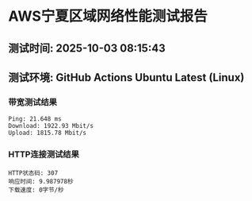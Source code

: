 # AWS宁夏区域网络性能测试报告
## 测试时间: 2025-10-03 08:15:43
## 测试环境: GitHub Actions Ubuntu Latest (Linux)

### 带宽测试结果
```
Ping: 21.648 ms
Download: 1922.93 Mbit/s
Upload: 1815.78 Mbit/s
```

### HTTP连接测试结果
```
HTTP状态码: 307
响应时间: 9.987978秒
下载速度: 0字节/秒
```

